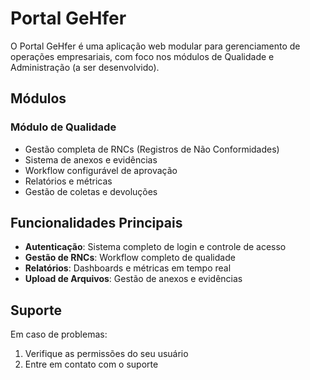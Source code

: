 # Portal GeHfer
O Portal GeHfer é uma aplicação web modular para gerenciamento de operações empresariais, com foco nos módulos de Qualidade e Administração (a ser desenvolvido).
## Módulos
### Módulo de Qualidade
- Gestão completa de RNCs (Registros de Não Conformidades)
- Sistema de anexos e evidências
- Workflow configurável de aprovação
- Relatórios e métricas
- Gestão de coletas e devoluções
## Funcionalidades Principais
- **Autenticação**: Sistema completo de login e controle de acesso
- **Gestão de RNCs**: Workflow completo de qualidade
- **Relatórios**: Dashboards e métricas em tempo real
- **Upload de Arquivos**: Gestão de anexos e evidências
## Suporte
Em caso de problemas:
1. Verifique as permissões do seu usuário
2. Entre em contato com o suporte
